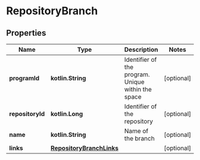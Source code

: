 
# RepositoryBranch

## Properties
Name | Type | Description | Notes
------------ | ------------- | ------------- | -------------
**programId** | **kotlin.String** | Identifier of the program. Unique within the space |  [optional]
**repositoryId** | **kotlin.Long** | Identifier of the repository |  [optional]
**name** | **kotlin.String** | Name of the branch |  [optional]
**links** | [**RepositoryBranchLinks**](RepositoryBranchLinks.md) |  |  [optional]



